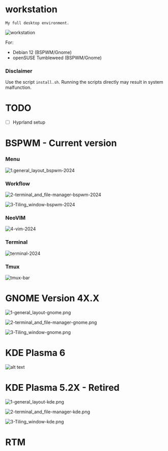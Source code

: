 # workstation

`My full desktop environment.`

![workstation](assets/setup.png)

For:

- Debian 12 (BSPWM/Gnome)
- openSUSE Tumbleweed (BSPWM/Gnome)

### Disclaimer

Use the script `install.sh`. Running the scripts directly may result in system malfunction.

# TODO

- [ ] Hyprland setup

# BSPWM - Current version

### Menu

![1.general_layout_bspwm-2024](assets/2024-04-04-17-04-38.png)

### Workflow

![2-terminal_and_file-manager-bspwm-2024](assets/2024-04-04-17-10-29.png)

![3-Tiling_window-bspwm-2024](assets/2024-04-04-17-13-11.png)

### NeoVIM

![4-vim-2024](./assets/4-vim-2024.png)

### Terminal

![terminal-2024](assets/terminal-2024.png)

### Tmux

![tmux-bar](assets/tmux-bar.png)

# GNOME Version 4X.X

![1-general_layout-gnome.png](./assets/workstation/1-general_layout-gnome.png)

![2-terminal_and_file-manager-gnome.png](./assets/workstation/2-terminal_and_file-manager-gnome.png)

![3-Tiling_window-gnome.png](./assets/workstation/3-Tiling_window-gnome.png)

# KDE Plasma 6

![alt text](./assets/workstation/kde6.png)

# KDE Plasma 5.2X - Retired

![1-general_layout-kde.png](./assets/workstation/1-general_layout-kde.png)

![2-terminal_and_file-manager-kde.png](./assets/workstation/2-terminal_and_file-manager-kde.png)

![3-Tiling_window-kde.png](./assets/workstation/3-Tiling_window-kde.png)

# RTM
